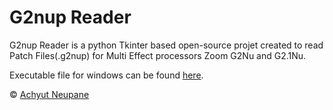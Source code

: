# G2nup Reader
G2nup Reader is a python Tkinter based open-source projet created to read Patch Files(.g2nup) for Multi Effect processors Zoom G2Nu and G2.1Nu.

Executable file for windows can be found [here](https://tny.sh/VfJmtpU).

© [Achyut Neupane](https://tny.sh/nB6CYUS)
